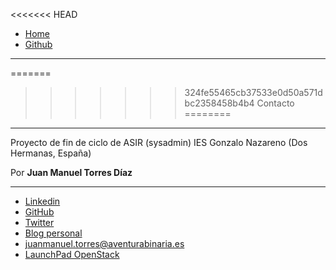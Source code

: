 <<<<<<< HEAD
<div id="header"> 
 <ul>
  <li><a class="active" href="1-Portada.md">Home</a></li>
  <li><a class="bar" href="https://github.com/Tedezed/Celtic-Kubernetes">Github</a></li>
</ul>
</div>

---------------------------------

=======
>>>>>>> 324fe55465cb37533e0d50a571dbc2358458b4b4
Contacto
========
********

Proyecto de fin de ciclo de ASIR (sysadmin) IES Gonzalo Nazareno (Dos Hermanas, España)

Por **Juan Manuel Torres Díaz**

********
* [Linkedin](https://es.linkedin.com/in/jmtorresd)
* [GitHub](https://github.com/Tedezed)
* [Twitter](https://twitter.com/Zerrotajo)
* [Blog personal](http://www.aventurabinaria.es)
* <juanmanuel.torres@aventurabinaria.es>
* [LaunchPad OpenStack](https://launchpad.net/~juanmanuel-torres)